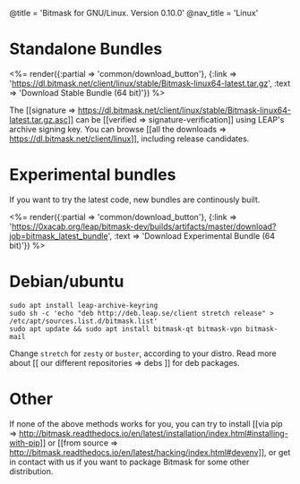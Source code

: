 @title = 'Bitmask for GNU/Linux. Version 0.10.0'
@nav_title = 'Linux'

# Standalone Bundles

<%= render({:partial => 'common/download_button'}, {:link => 'https://dl.bitmask.net/client/linux/stable/Bitmask-linux64-latest.tar.gz', :text => 'Download Stable Bundle (64 bit)'}) %>

The [[signature => https://dl.bitmask.net/client/linux/stable/Bitmask-linux64-latest.tar.gz.asc]] can be [[verified => signature-verification]] using LEAP's archive signing key. You can browse [[all the downloads => https://dl.bitmask.net/client/linux]], including release candidates.

# Experimental bundles

If you want to try the latest code, new bundles are continously built.

  <%= render({:partial => 'common/download_button'}, {:link => 'https://0xacab.org/leap/bitmask-dev/builds/artifacts/master/download?job=bitmask_latest_bundle', :text => 'Download Experimental Bundle (64 bit)'}) %>

# Debian/ubuntu

```
sudo apt install leap-archive-keyring
sudo sh -c 'echo "deb http://deb.leap.se/client stretch release" > /etc/apt/sources.list.d/bitmask.list'
sudo apt update && sudo apt install bitmask-qt bitmask-vpn bitmask-mail
```

Change ``stretch`` for ``zesty`` or ``buster``, according to your distro. Read more about [[ our different repositories => debs ]] for deb packages.


# Other

If none of the above methods works for you, you can try to install [[via pip => http://bitmask.readthedocs.io/en/latest/installation/index.html#installing-with-pip]] or [[from source => http://bitmask.readthedocs.io/en/latest/hacking/index.html#devenv]], or get in contact with us if you want to package Bitmask for some other distribution.
